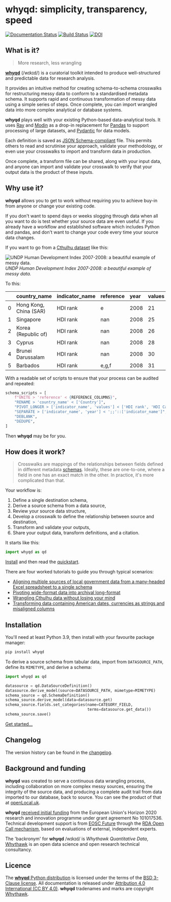 # whyqd: simplicity, transparency, speed

[![Documentation Status](https://readthedocs.org/projects/whyqd/badge/?version=latest)](docs/en/latest/?badge=latest)
[![Build Status](https://github.com/whythawk/whyqd/actions/workflows/python-package.yml/badge.svg)](https://github.com/whythawk/whyqd/actions)
[![DOI](https://zenodo.org/badge/239159569.svg)](https://zenodo.org/badge/latestdoi/239159569)

## What is it?

> More research, less wrangling

[**whyqd**](https://whyqd.com) (/wɪkɪd/) is a curatorial toolkit intended to produce well-structured and predictable 
data for research analysis.

It provides an intuitive method for creating schema-to-schema crosswalks for restructuring messy data to conform to a 
standardised metadata schema. It supports rapid and continuous transformation of messy data using a simple series of 
steps. Once complete, you can import wrangled data into more complex analytical or database systems.

**whyqd** plays well with your existing Python-based data-analytical tools. It uses [Ray](https://www.ray.io/) and 
[Modin](https://modin.readthedocs.io/) as a drop-in replacement for [Pandas](https://pandas.pydata.org/) to support 
processing of large datasets, and [Pydantic](https://pydantic-docs.helpmanual.io/) for data models. 

Each definition is saved as [JSON Schema-compliant](https://json-schema.org/) file. This permits others to read and 
scrutinise your approach, validate your methodology, or even use your crosswalks to import and transform data in 
production.

Once complete, a transform file can be shared, along with your input data, and anyone can import and validate your 
crosswalk to verify that your output data is the product of these inputs.

## Why use it?

**whyqd** allows you to get to work without requiring you to achieve buy-in from anyone or change your existing code.

If you don't want to spend days or weeks slogging through data when all you want to do is test whether your source 
data are even useful. If you already have a workflow and established software which includes Python and pandas, and 
don't want to change your code every time your source data changes.

If you want to go from a [Cthulhu dataset](https://whyqd.readthedocs.io/en/latest/tutorials/tutorial3) like this:

![UNDP Human Development Index 2007-2008: a beautiful example of messy data.](docs/images/undp-hdi-2007-8.jpg)
*UNDP Human Development Index 2007-2008: a beautiful example of messy data.*

To this:

|    | country_name           | indicator_name   | reference   |   year |   values |
|:---|:-----------------------|:-----------------|:------------|:-------|:---------|
|  0 | Hong Kong, China (SAR) | HDI rank         | e           |   2008 |       21 |
|  1 | Singapore              | HDI rank         | nan         |   2008 |       25 |
|  2 | Korea (Republic of)    | HDI rank         | nan         |   2008 |       26 |
|  3 | Cyprus                 | HDI rank         | nan         |   2008 |       28 |
|  4 | Brunei Darussalam      | HDI rank         | nan         |   2008 |       30 |
|  5 | Barbados               | HDI rank         | e,g,f       |   2008 |       31 |

With a readable set of scripts to ensure that your process can be audited and repeated:

```python
schema_scripts = [
    f"UNITE > 'reference' < {REFERENCE_COLUMNS}",
    "RENAME > 'country_name' < ['Country']",
    "PIVOT_LONGER > ['indicator_name', 'values'] < ['HDI rank', 'HDI Category', 'Human poverty index (HPI-1) - Rank;;2008', 'Human poverty index (HPI-1) - Value (%);;2008', 'Probability at birth of not surviving to age 40 (% of cohort);;2000-05', 'Adult illiteracy rate (% aged 15 and older);;1995-2005', 'Population not using an improved water source (%);;2004', 'Children under weight for age (% under age 5);;1996-2005', 'Population below income poverty line (%) - $1 a day;;1990-2005', 'Population below income poverty line (%) - $2 a day;;1990-2005', 'Population below income poverty line (%) - National poverty line;;1990-2004', 'HPI-1 rank minus income poverty rank;;2008']",
    "SEPARATE > ['indicator_name', 'year'] < ';;'::['indicator_name']",
    "DEBLANK",
    "DEDUPE",
]
```

Then **whyqd** may be for you.

## How does it work?

> Crosswalks are mappings of the relationships between fields defined in different metadata 
> [schemas](https://whyqd.readthedocs.io/en/latest/strategies/schema). Ideally, these are one-to-one, where a field in 
> one has an exact match in the other. In practice, it's more complicated than that.

Your workflow is:

1. Define a single destination schema,
2. Derive a source schema from a data source,
3. Review your source data structure,
4. Develop a crosswalk to define the relationship between source and destination,
5. Transform and validate your outputs,
6. Share your output data, transform definitions, and a citation.

It starts like this:

```python
import whyqd as qd
```

[Install](https://whyqd.readthedocs.io/en/latest/installation) and then read the [quickstart](https://whyqd.readthedocs.io/en/latest/quickstart).

There are four worked tutorials to guide you through typical scenarios:

- [Aligning multiple sources of local government data from a many-headed Excel spreadsheet to a single schema](https://whyqd.readthedocs.io/en/latest/tutorials/tutorial1)
- [Pivoting wide-format data into archival long-format](https://whyqd.readthedocs.io/en/latest/tutorials/tutorial2)
- [Wrangling Cthulhu data without losing your mind](https://whyqd.readthedocs.io/en/latest/tutorials/tutorial3)
- [Transforming data containing American dates, currencies as strings and misaligned columns](https://whyqd.readthedocs.io/en/latest/tutorials/tutorial4)

## Installation

You'll need at least Python 3.9, then install with your favourite package manager:

```bash
pip install whyqd
```

To derive a source schema from tabular data, import from `DATASOURCE_PATH`, define its `MIMETYPE`, and derive a schema:

```python
import whyqd as qd

datasource = qd.DataSourceDefinition()
datasource.derive_model(source=DATASOURCE_PATH, mimetype=MIMETYPE)
schema_source = qd.SchemaDefinition()
schema_source.derive_model(data=datasource.get)
schema_source.fields.set_categories(name=CATEGORY_FIELD, 
                                    terms=datasource.get_data())
schema_source.save()
```

[Get started...](https://whyqd.readthedocs.io/en/latest/quickstart)

## Changelog

The version history can be found in the [changelog](https://whyqd.readthedocs.io/en/latest/changelog).

## Background and funding

**whyqd** was created to serve a continuous data wrangling process, including collaboration on more complex messy 
sources, ensuring the integrity of the source data, and producing a complete audit trail from data imported to our 
database, back to source. You can see the product of that at [openLocal.uk](https://openlocal.uk).

**whyqd** [received initial funding](https://eoscfuture-grants.eu/meet-the-grantees/implementation-no-code-method-schema-schema-data-transformations-interoperability)
from the European Union's Horizon 2020 research and innovation programme under grant agreement No 101017536. Technical 
development support is from [EOSC Future](https://eoscfuture.eu/) through the 
[RDA Open Call mechanism](https://eoscfuture-grants.eu/provider/research-data-alliance), based on evaluations of 
external, independent experts.

The 'backronym' for **whyqd** /wɪkɪd/ is *Whythawk Quantitative Data*, [Whythawk](https://whythawk.com)
is an open data science and open research technical consultancy.

## Licence

The [**whyqd** Python distribution](https://github.com/whythawk/whyqd) is licensed under the terms of the 
[BSD 3-Clause license](https://github.com/whythawk/whyqd/blob/master/LICENSE). All documentation is released under 
[Attribution 4.0 International (CC BY 4.0)](https://creativecommons.org/licenses/by/4.0/). **whyqd** tradenames and 
marks are copyright [Whythawk](https://whythawk.com).
